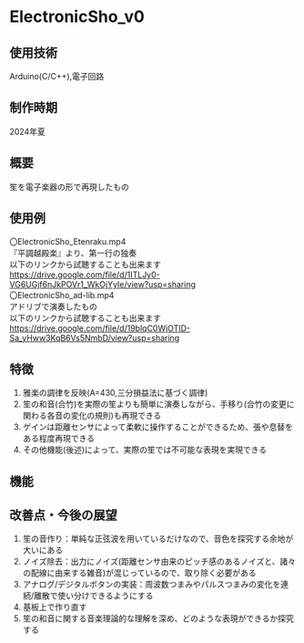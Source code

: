 # ElectronicSho_v0
## 使用技術
Arduino(C/C++),電子回路

## 制作時期
2024年夏

## 概要
笙を電子楽器の形で再現したもの

## 使用例
〇ElectronicSho_Etenraku.mp4  
『平調越殿楽』より、第一行の独奏  
以下のリンクから試聴することも出来ます  
https://drive.google.com/file/d/1ITLJy0-VG6UGjf6nJkPOVr1_WkOjYyIe/view?usp=sharing  
〇ElectronicSho_ad-lib.mp4  
アドリブで演奏したもの  
以下のリンクから試聴することも出来ます  
https://drive.google.com/file/d/19blqC0WjOTID-Sa_yHww3KqB6Vs5NmbD/view?usp=sharing  

## 特徴
1. 雅楽の調律を反映(A=430,三分損益法に基づく調律)
2. 笙の和音(合竹)を実際の笙よりも簡単に演奏しながら、手移り(合竹の変更に関わる各音の変化の規則)も再現できる
3. ゲインは距離センサによって柔軟に操作することができるため、張や息替をある程度再現できる
4. その他機能(後述)によって、実際の笙では不可能な表現を実現できる

## 機能

## 改善点・今後の展望
1. 笙の音作り：単純な正弦波を用いているだけなので、音色を探究する余地が大いにある
2. ノイズ除去：出力にノイズ(距離センサ由来のピッチ感のあるノイズと、諸々の配線に由来する雑音)が混じっているので、取り除く必要がある
3. アナログ/デジタルボタンの実装：周波数つまみやパルスつまみの変化を連続/離散で使い分けできるようにする
4. 基板上で作り直す
5. 笙の和音に関する音楽理論的な理解を深め、どのような表現ができるか探究する
